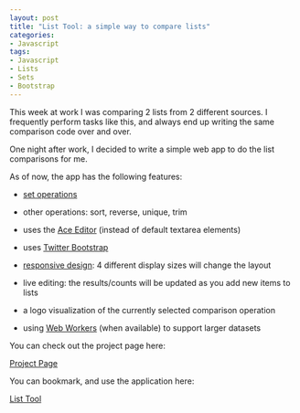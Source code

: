 ```yaml
--- 
layout: post
title: "List Tool: a simple way to compare lists"
categories:
- Javascript
tags: 
- Javascript
- Lists
- Sets
- Bootstrap
---
```


This week at work I was comparing 2 lists from 2 different sources.  I frequently
perform tasks like this, and always end up writing the same comparison code over and over.

One night after work, I decided to write a simple web app to do the list comparisons
for me.

As of now, the app has the following features:

- [set operations](https://en.wikipedia.org/wiki/Set_%28mathematics%29)

- other operations: sort, reverse, unique, trim

- uses the [Ace Editor](https://github.com/ajaxorg/ace/) (instead of default textarea elements)

- uses [Twitter Bootstrap](http://github.com/twitter/bootstrap/)

- [responsive design](http://bradfrost.github.com/this-is-responsive/): 4 different display sizes
  will change the layout

- live editing: the results/counts will be updated as you add new items to lists

- a logo visualization of the currently selected comparison operation

- using [Web Workers](http://www.w3.org/TR/workers/) (when available) to support larger datasets

You can check out the project page here:  

[Project Page](http://skratchdot.com/projects/list-tool/)

You can bookmark, and use the application here:  

[List Tool](http://skratchdot.github.io/list-tool/)


